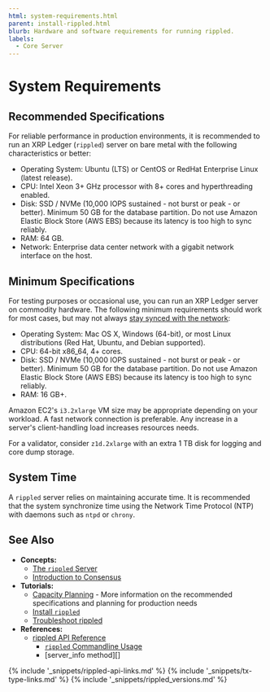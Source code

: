 ```yaml
---
html: system-requirements.html
parent: install-rippled.html
blurb: Hardware and software requirements for running rippled.
labels:
  - Core Server
---
```

# System Requirements

## Recommended Specifications

For reliable performance in production environments, it is recommended to run an XRP Ledger (`rippled`) server on bare metal with the following characteristics or better:

- Operating System: Ubuntu (LTS) or CentOS or RedHat Enterprise Linux (latest release).
- CPU: Intel Xeon 3+ GHz processor with 8+ cores and hyperthreading enabled.
- Disk: SSD / NVMe (10,000 IOPS sustained - not burst or peak - or better). Minimum 50 GB for the database partition. Do not use Amazon Elastic Block Store (AWS EBS) because its latency is too high to sync reliably.
- RAM: 64 GB.
- Network: Enterprise data center network with a gigabit network interface on the host.


## Minimum Specifications

For testing purposes or occasional use, you can run an XRP Ledger server on commodity hardware. The following minimum requirements should work for most cases, but may not always [stay synced with the network](server-doesnt-sync.html):

- Operating System: Mac OS X, Windows (64-bit), or most Linux distributions (Red Hat, Ubuntu, and Debian supported).
- CPU: 64-bit x86_64, 4+ cores.
- Disk: SSD / NVMe (10,000 IOPS sustained - not burst or peak - or better). Minimum 50 GB for the database partition. Do not use Amazon Elastic Block Store (AWS EBS) because its latency is too high to sync reliably.
- RAM: 16 GB+.

<!-- SPELLING_IGNORE: iops, ntp, x86_64, ec2 -->

Amazon EC2's `i3.2xlarge` VM size may be appropriate depending on your workload. A fast network connection is preferable. Any increase in a server's client-handling load increases resources needs.

For a validator, consider `z1d.2xlarge` with an extra 1 TB disk for logging and core dump storage.


## System Time

A `rippled` server relies on maintaining accurate time. It is recommended that the system synchronize time using the Network Time Protocol (NTP) with daemons such as `ntpd` or `chrony`.


## See Also

- **Concepts:**
    - [The `rippled` Server](the-rippled-server.html)
    - [Introduction to Consensus](intro-to-consensus.html)
- **Tutorials:**
    - [Capacity Planning](capacity-planning.html) - More information on the recommended specifications and planning for production needs
    - [Install `rippled`](install-rippled.html)
    - [Troubleshoot rippled](troubleshoot-the-rippled-server.html)
- **References:**
    - [rippled API Reference](rippled-api.html)
        - [`rippled` Commandline Usage](commandline-usage.html)
        - [server_info method][]


<!--{# common link defs #}-->
{% include '_snippets/rippled-api-links.md' %}
{% include '_snippets/tx-type-links.md' %}
{% include '_snippets/rippled_versions.md' %}
